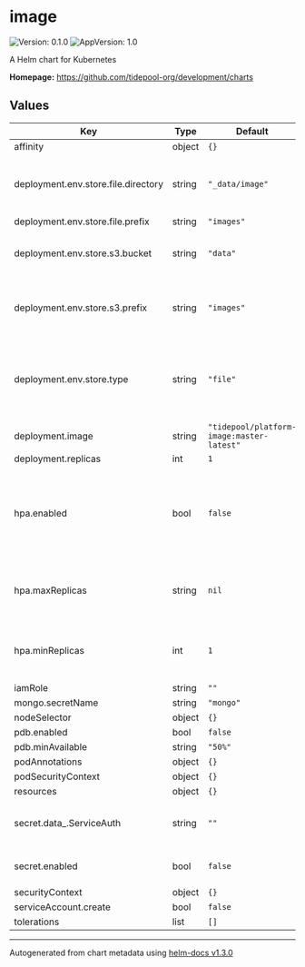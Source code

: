 # image

![Version: 0.1.0](https://img.shields.io/badge/Version-0.1.0-informational?style=flat-square) ![AppVersion: 1.0](https://img.shields.io/badge/AppVersion-1.0-informational?style=flat-square)

A Helm chart for Kubernetes

**Homepage:** <https://github.com/tidepool-org/development/charts>

## Values

| Key | Type | Default | Description |
|-----|------|---------|-------------|
| affinity | object | `{}` |  |
| deployment.env.store.file.directory | string | `"_data/image"` | directory to use when storing images on file storage |
| deployment.env.store.file.prefix | string | `"images"` |  |
| deployment.env.store.s3.bucket | string | `"data"` | S3 bucket where image data is written |
| deployment.env.store.s3.prefix | string | `"images"` | file prefix to use when storing images on file storage |
| deployment.env.store.type | string | `"file"` | if `s3`, store image data in Amazon S3. If `file` store image data in local file |
| deployment.image | string | `"tidepool/platform-image:master-latest"` | Docker image |
| deployment.replicas | int | `1` |  |
| hpa.enabled | bool | `false` | whether to create a horizontal pod autoscalers for all pods of given deployment |
| hpa.maxReplicas | string | `nil` | maximum number of replicas that HPA will maintain |
| hpa.minReplicas | int | `1` | minimum number of replicas that HPA will maintain |
| iamRole | string | `""` |  |
| mongo.secretName | string | `"mongo"` |  |
| nodeSelector | object | `{}` |  |
| pdb.enabled | bool | `false` |  |
| pdb.minAvailable | string | `"50%"` |  |
| podAnnotations | object | `{}` |  |
| podSecurityContext | object | `{}` |  |
| resources | object | `{}` |  |
| secret.data_.ServiceAuth | string | `""` | plaintext service authorization secret |
| secret.enabled | bool | `false` | whether to create image secret |
| securityContext | object | `{}` |  |
| serviceAccount.create | bool | `false` |  |
| tolerations | list | `[]` |  |

----------------------------------------------
Autogenerated from chart metadata using [helm-docs v1.3.0](https://github.com/norwoodj/helm-docs/releases/v1.3.0)
